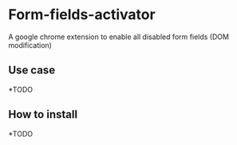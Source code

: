 # Form-fields-activator
A google chrome extension to enable all disabled form fields (DOM modification)

## Use case
*TODO

## How to install
*TODO
